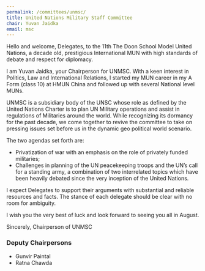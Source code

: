 ```yaml
---
permalink: /committees/unmsc/
title: United Nations Military Staff Committee
chair: Yuvan Jaidka
email: msc
---
```


Hello and welcome, Delegates, to the 11th The Doon School Model United Nations, a decade old, prestigious International MUN with high standards of debate and respect for diplomacy.

I am Yuvan Jaidka, your Chairperson for UNMSC. With a keen interest in Politics, Law and International Relations, I started my MUN career in my A Form (class 10) at HMUN China and followed up with several National level MUNs.

UNMSC is a subsidiary body of the UNSC whose role as defined by the United Nations Charter is to plan UN Military operations and assist in regulations of Militaries around the world. While recognizing its dormancy for the past decade, we come together to revive the committee to take on pressing issues set before us in the dynamic geo political world scenario.

The two agendas set forth are:

- Privatization of war with an emphasis on the role of privately funded militaries;
- Challenges in planning of the UN peacekeeping troops and the UN’s call for a standing army, a combination of two interrelated topics which have been heavily debated since the very inception of the United Nations.

I expect Delegates to support their arguments with substantial and reliable resources and facts. The stance of each delegate should be clear with no room for ambiguity.

I wish you the very best of luck and look forward to seeing you all in August.

Sincerely,
Chairperson of UNMSC

### Deputy Chairpersons


- Gunvir Paintal
- Ratna Chawda
